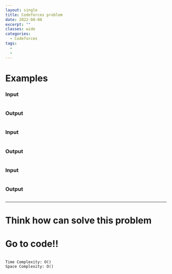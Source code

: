 ```yaml
---
layout: single
title: Codeforces problem
date: 2022-08-00
excerpt: ""
classes: wide
categories:
  - Codeforces
tags:
  - 
  - 
---
```



# Examples

### **Input**
```

```
### **Output**
```

```
### **Input**
```

```
### **Output**
```

```
### **Input**
```

```
### **Output**
```

```

---

# Think how can solve this problem


    
# Go to code!!

```python

```
```
Time Complexity: O()
Space Complexity: O()
```
